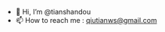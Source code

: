 - 👋 Hi, I’m @tianshandou
- 📫 How to reach me : qiutianws@gmail.com

<!---
tianshandou/tianshandou is a ✨ special ✨ repository because its `README.md` (this file) appears on your GitHub profile.
You can click the Preview link to take a look at your changes.
--->
